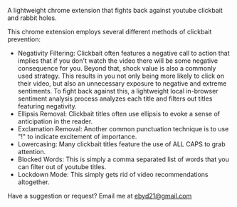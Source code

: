 A lightweight chrome extension that fights back against youtube clickbait and rabbit holes. 

This chrome extension employs several different methods of clickbait prevention:
- Negativity Filtering: Clickbait often features a negative call to action that implies that if you don't watch the video there will be some negative consequence for you. Beyond that, shock value is also a commonly used strategy. This results in you not only being more likely to click on their video, but also an unnecessary exposure to negative and extreme sentiments. To fight back against this, a lightweight local in-browser sentiment analysis process analyzes each title and filters out titles featuring negativity.
- Ellipsis Removal: Clickbait titles often use ellipsis to evoke a sense of anticipation in the reader. 
- Exclamation Removal: Another common punctuation technique is to use "!" to indicate excitement of importance.
- Lowercasing: Many clickbait titles feature the use of ALL CAPS to grab attention. 
- Blocked Words: This is simply a comma separated list of words that you can filter out of youtube titles.
- Lockdown Mode: This simply gets rid of video recommendations altogether.

Have a suggestion or request? Email me at ebyd21@gmail.com
